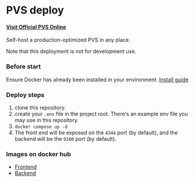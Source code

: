# PVS deploy
#### [Visit Official PVS Online](https://pvs.xcc.tw)
Self-host a production-optimized PVS in any place.

Note that this deployment is not for development use.

### Before start

Ensure Docker has already been installed in your environment.
[Install guide](https://docs.docker.com/get-docker/)

### Deploy steps

1. clone this repository.
2. create your `.env` file in the project root. There's an example env file you may use in this repository.
3. `docker compose up -d`
4. The front end will be exposed on the `4344` port (by default), and the backend will be the `9100` port (by default).

### Images on docker hub

- [Frontend](https://hub.docker.com/r/xanonymous/pvs-frontend)
- [Backend](https://hub.docker.com/r/xanonymous/pvs-backend)
